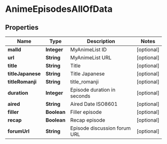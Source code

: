 

# AnimeEpisodesAllOfData


## Properties

| Name | Type | Description | Notes |
|------------ | ------------- | ------------- | -------------|
|**malId** | **Integer** | MyAnimeList ID |  [optional] |
|**url** | **String** | MyAnimeList URL |  [optional] |
|**title** | **String** | Title |  [optional] |
|**titleJapanese** | **String** | Title Japanese |  [optional] |
|**titleRomanji** | **String** | title_romanji |  [optional] |
|**duration** | **Integer** | Episode duration in seconds |  [optional] |
|**aired** | **String** | Aired Date ISO8601 |  [optional] |
|**filler** | **Boolean** | Filler episode |  [optional] |
|**recap** | **Boolean** | Recap episode |  [optional] |
|**forumUrl** | **String** | Episode discussion forum URL |  [optional] |



